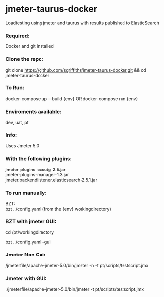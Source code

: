 # jmeter-taurus-docker
Loadtesting using jmeter and taurus with results published to ElasticSearch

### Required:
Docker and git installed

### Clone the repo:
git clone https://github.com/sgriffiths/jmeter-taurus-docker.git && cd jmeter-taurus-docker

### To Run:
docker-compose up --build {env}
OR
docker-compose run {env}

### Enviroments available:
dev, uat, pt

### Info:
Uses Jmeter 5.0

### With the following plugins:
jmeter-plugins-casutg-2.5.jar \
jmeter-plugins-manager-1.3.jar \
jmeter.backendlistener.elasticsearch-2.5.1.jar

### To run manually:
BZT:\
bzt ../config.yaml (from the {env} workingdirectory)

### BZT with jmeter GUI: 
cd /pt/workingdirectory

bzt ../config.yaml -gui

### Jmeter Non Gui: 
/jmeterfile/apache-jmeter-5.0/bin/jmeter -n -t pt/scripts/testscript.jmx

### Jmeter with GUI: 
./jmeterfile/apache-jmeter-5.0/bin/jmeter -t pt/scripts/testscript.jmx

